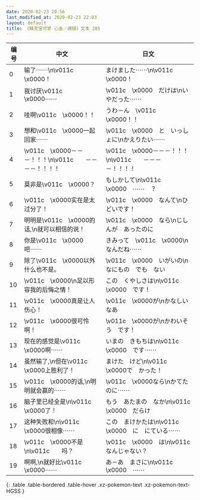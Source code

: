 ```yaml
---
date: 2020-02-23 20:56
last_modified_at: 2020-02-23 22:03
layout: default
title: 《精灵宝可梦 心金／魂银》文本 285
---
```

| 编号 | 中文 | 日文 |
| ---- | ---- | ---- |
| 0 | 输了⋯⋯\n\v011c　\x0000！ | まけました⋯⋯\n\v011c　\x0000！ |
| 1 | 我讨厌\v011c　\x0000⋯⋯ | \v011c　\x0000　だけは\nいやだった⋯⋯ |
| 2 | 哇啊\v011c　\x0000！！ | うわ－ん　\v011c　\x0000！！ |
| 3 | 想和\v011c　\x0000一起回家⋯⋯ | \v011c　\x0000　と　いっしょに\nかえりたい⋯⋯ |
| 4 | \v011c　\x0000－－－！！！\n\v011c　　－－－－！！！！ | \v011c　\x0000－－－！！！\n\v011c　　－－－－！！！！ |
| 5 | 莫非是\v011c　\x0000？ | もしかして\n\v011c　\x0000　⋯⋯　？ |
| 6 | \v011c　\x0000实在是太过分了！ | \v011c　\x0000　なんて\nひどいです！ |
| 7 | 明明是\v011c　\x0000的话,\n就可以相信的说！ | \v011c　\x0000　なら\nじしんが　あったのに |
| 8 | 你是\v011c　\x0000吧⋯⋯ | きみって　\v011c　\x0000\nなんだね⋯⋯ |
| 9 | 除了\v011c　\x0000以外什么也不是。 | \v011c　\x0000　いがいの\nなにもの　でも　ない |
| 10 | \v011c　\x0000\n足以形容我的后悔之情！ | この　くやしさは\n\v011c　\x0000　です！ |
| 11 | \v011c　\x0000真是让人伤心！ | \v011c　\x0000が\nかなしいなあ |
| 12 | \v011c　\x0000很可怜啊！ | \v011c　\x0000が\nかわいそう　です！ |
| 13 | 现在的感觉是\v011c　\x0000啊⋯⋯ | いまの　きもちは\n\v011c　\x0000　です⋯⋯ |
| 14 | 虽然输了,\n但在\v011c　\x0000上胜利了！ | まけた　けど\n\v011c　\x0000で　かった！ |
| 15 | \v011c　\x0000的话,\n明明就会赢的⋯⋯ | \v011c　\x0000なら\nかてた　のに⋯⋯ |
| 16 | 脑子里已经全是\n\v011c　\x0000了！ | もう　あたまの　なか\n\v011c　\x0000　だらけ |
| 17 | 这种失败和\n\v011c　\x0000很相像⋯⋯ | この　まけかたは\n\v011c　\x0000　に　にている⋯⋯ |
| 18 | \v011c　\x0000不是\n\v011c　　吗？ | \v011c　\x0000　は\n\v011c　　　なんじゃない？ |
| 19 | 啊啊,\n就好比\v011c　\x0000⋯⋯ | あ－あ　まさに\n\v011c　\x0000　⋯⋯ |
{: .table .table-bordered .table-hover .xz-pokemon-text .xz-pokemon-text-HGSS }